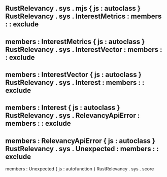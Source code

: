 #
RustRelevancy
.
sys
.
mjs
{
js
:
autoclass
}
RustRelevancy
.
sys
.
InterestMetrics
:
members
:
:
exclude
-
members
:
InterestMetrics
{
js
:
autoclass
}
RustRelevancy
.
sys
.
InterestVector
:
members
:
:
exclude
-
members
:
InterestVector
{
js
:
autoclass
}
RustRelevancy
.
sys
.
Interest
:
members
:
:
exclude
-
members
:
Interest
{
js
:
autoclass
}
RustRelevancy
.
sys
.
RelevancyApiError
:
members
:
:
exclude
-
members
:
RelevancyApiError
{
js
:
autoclass
}
RustRelevancy
.
sys
.
Unexpected
:
members
:
:
exclude
-
members
:
Unexpected
{
js
:
autofunction
}
RustRelevancy
.
sys
.
score
